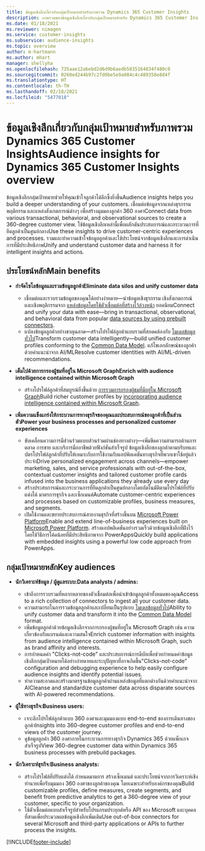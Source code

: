 ```yaml
---
title: ข้อมูลเชิงลึกเกี่ยวกับกลุ่มเป้าหมายสำหรับภาพรวม Dynamics 365 Customer Insights
description: ภาพรวมของข้อมูลเชิงลึกเกี่ยวกับกลุ่มเป้าหมายสำหรับ Dynamics 365 Customer Insights
ms.date: 01/18/2021
ms.reviewer: nimagen
ms.service: customer-insights
ms.subservice: audience-insights
ms.topic: overview
author: m-hartmann
ms.author: mhart
manager: shellyha
ms.openlocfilehash: 735aae12abebd2d6d9b6aedb5835164834f480c0
ms.sourcegitcommit: 0260ed244b97c2fd0be5e9a084c4c489358e8d4f
ms.translationtype: HT
ms.contentlocale: th-TH
ms.lasthandoff: 02/18/2021
ms.locfileid: "5477018"
---
```

# <a name="audience-insights-for-dynamics-365-customer-insights-overview"></a><span data-ttu-id="19f08-103">ข้อมูลเชิงลึกเกี่ยวกับกลุ่มเป้าหมายสำหรับภาพรวม Dynamics 365 Customer Insights</span><span class="sxs-lookup"><span data-stu-id="19f08-103">Audience insights for Dynamics 365 Customer Insights overview</span></span>

<span data-ttu-id="19f08-104">ข้อมูลเชิงลึกกลุ่มเป้าหมายช่วยให้คุณเข้าใจลูกค้าได้ลึกซึ้งยิ่งขึ้น</span><span class="sxs-lookup"><span data-stu-id="19f08-104">Audience insights helps you build a deeper understanding of your customers.</span></span> <span data-ttu-id="19f08-105">เชื่อมต่อข้อมูลจากแหล่งธุรกรรม พฤติกรรม และแหล่งสังเกตการณ์ต่างๆ เพื่อสร้างมุมมองลูกค้า 360 องศา</span><span class="sxs-lookup"><span data-stu-id="19f08-105">Connect data from various transactional, behavioral, and observational sources to create a 360-degree customer view.</span></span> <span data-ttu-id="19f08-106">ใช้ข้อมูลเชิงลึกเหล่านี้เพื่อผลักดันประสบการณ์และกระบวนการที่ยึดลูกค้าเป็นศูนย์กลาง</span><span class="sxs-lookup"><span data-stu-id="19f08-106">Use these insights to drive customer-centric experiences and processes.</span></span> <span data-ttu-id="19f08-107">รวมและทำความเข้าใจข้อมูลลูกค้าและใช้ประโยชน์จากข้อมูลเชิงลึกและการดำเนินการที่มีประสิทธิภาพ</span><span class="sxs-lookup"><span data-stu-id="19f08-107">Unify and understand customer data and harness it for intelligent insights and actions.</span></span>

## <a name="main-benefits"></a><span data-ttu-id="19f08-108">ประโยชน์หลัก</span><span class="sxs-lookup"><span data-stu-id="19f08-108">Main benefits</span></span> 

- <span data-ttu-id="19f08-109">**กำจัดไซโลข้อมูลและรวมข้อมูลลูกค้า**</span><span class="sxs-lookup"><span data-stu-id="19f08-109">**Eliminate data silos and unify customer data**</span></span>

  - <span data-ttu-id="19f08-110">เชื่อมต่อและรวบรวมข้อมูลของคุณได้อย่างง่ายดาย—นำข้อมูลเชิงธุรกรรม เชิงสังเกตการณ์ และเชิงพฤติกรรมจาก [แหล่งข้อมูลโดยใช้ตัวเชื่อมต่อที่สร้างไว้ล่วงหน้า](data-sources.md) ยอดนิยม</span><span class="sxs-lookup"><span data-stu-id="19f08-110">Connect and unify your data with ease—bring in transactional, observational, and behavioral data from popular [data sources by using prebuilt connectors](data-sources.md).</span></span>
  - <span data-ttu-id="19f08-111">แปลงข้อมูลลูกค้าอย่างชาญฉลาด—สร้างโปรไฟล์ลูกค้าแบบรวมที่สอดคล้องกับ [โมเดลข้อมูลทั่วไป](https://docs.microsoft.com/common-data-model/)</span><span class="sxs-lookup"><span data-stu-id="19f08-111">Transform customer data intelligently—build unified customer profiles conforming to the [Common Data Model](https://docs.microsoft.com/common-data-model/).</span></span> <span data-ttu-id="19f08-112">แก้ไขเอกลักษณ์ของลูกค้าด้วยคำแนะนำจาก AI/ML</span><span class="sxs-lookup"><span data-stu-id="19f08-112">Resolve customer identities with AI/ML-driven recommendations.</span></span>

- <span data-ttu-id="19f08-113">**เต็มไปด้วยการกรองผู้ชมที่อยู่ใน Microsoft Graph**</span><span class="sxs-lookup"><span data-stu-id="19f08-113">**Enrich with audience intelligence contained within Microsoft Graph**</span></span>

  - <span data-ttu-id="19f08-114">สร้างโปรไฟล์ลูกค้าที่สมบูรณ์ยิ่งขึ้นด้วย [การรวมการกรองผู้ชมที่มีอยู่ใน Microsoft Graph](enrichment-microsoft-graph.md)</span><span class="sxs-lookup"><span data-stu-id="19f08-114">Build richer customer profiles by [incorporating audience intelligence contained within Microsoft Graph](enrichment-microsoft-graph.md).</span></span>  

- <span data-ttu-id="19f08-115">**เพิ่มความแข็งแกร่งให้กระบวนการทางธุรกิจของคุณและประสบการณ์ของลูกค้าที่เป็นส่วนตัว**</span><span class="sxs-lookup"><span data-stu-id="19f08-115">**Power your business processes and personalized customer experiences**</span></span>

  - <span data-ttu-id="19f08-116">ขับเคลื่อนความการมีส่วนร่วมแบบส่วนร่วมผ่านช่องทางต่างๆ—เพิ่มขีดความสามารถด้านการตลาด การขาย และบริการมืออาชีพด้วยฟังก์ชันสำเร็จรูป ข้อมูลเชิงลึกของลูกค้าตามบริบทและบัตรโปรไฟล์ลูกค้าที่ปรับให้เหมาะกับการใช้งานกับแอปพิลเคชันทางธุรกิจที่พวกเขาใช้อยู่แล้วประจำ</span><span class="sxs-lookup"><span data-stu-id="19f08-116">Drive personalized engagement across channels—empower marketing, sales, and service professionals with out-of-the-box, contextual customer insights and tailored customer profile cards infused into the business applications they already use every day</span></span>
  - <span data-ttu-id="19f08-117">สร้างประสบการณ์และกระบวนการที่ยึดลูกค้าเป็นศูนย์กลางโดยอัตโนมัติตามโปรไฟล์ที่ปรับแต่งได้ มาตรการธุรกิจ และเซ็กเมนต์</span><span class="sxs-lookup"><span data-stu-id="19f08-117">Automate customer-centric experiences and processes based on customizable profiles, business measures, and segments.</span></span>
  - <span data-ttu-id="19f08-118">เปิดใช้งานและขยายประสบการณ์สายงานธุรกิจที่สร้างขึ้นบน [Microsoft Power Platform](https://powerplatform.microsoft.com/)</span><span class="sxs-lookup"><span data-stu-id="19f08-118">Enable and extend line-of-business experiences built on [Microsoft Power Platform](https://powerplatform.microsoft.com/).</span></span> <span data-ttu-id="19f08-119">สร้างแอปพลิเคชันอย่างรวดเร็วด้วยข้อมูลเชิงลึกที่ฝังไว้โดยใช้วิธีการโค้ดน้อยที่มีประสิทธิภาพจาก PowerApps</span><span class="sxs-lookup"><span data-stu-id="19f08-119">Quickly build applications with embedded insights using a powerful low code approach from PowerApps.</span></span>  

## <a name="key-audiences"></a><span data-ttu-id="19f08-120">กลุ่มเป้าหมายหลัก</span><span class="sxs-lookup"><span data-stu-id="19f08-120">Key audiences</span></span>

- <span data-ttu-id="19f08-121">**นักวิเคราะห์ข้อมูล / ผู้ดูแลระบบ:**</span><span class="sxs-lookup"><span data-stu-id="19f08-121">**Data analysts / admins:**</span></span>

  - <span data-ttu-id="19f08-122">เข้าถึงการรวบรวมที่หลากหลายของตัวเชื่อมต่อเพื่อนำเข้าข้อมูลลูกค้าทั้งหมดของคุณ</span><span class="sxs-lookup"><span data-stu-id="19f08-122">Access to a rich collection of connectors to ingest all your customer data.</span></span>
  - <span data-ttu-id="19f08-123">ความสามารถในการรวมข้อมูลลูกค้าและเปลี่ยนเป็นรูปแบบ [โมเดลข้อมูลทั่วไป](https://docs.microsoft.com/common-data-model/)</span><span class="sxs-lookup"><span data-stu-id="19f08-123">Ability to unify customer data and transform it into the [Common Data Model](https://docs.microsoft.com/common-data-model/) format.</span></span>
  - <span data-ttu-id="19f08-124">เพิ่มข้อมูลลูกค้าด้วยข้อมูลเชิงลึกจากการกรองผู้ชมที่อยู่ใน Microsoft Graph เช่น ความเกี่ยวข้องกับแบรนด์และความสนใจ</span><span class="sxs-lookup"><span data-stu-id="19f08-124">Enrich customer information with insights from audience intelligence contained within Microsoft Graph, such as brand affinity and interests.</span></span>
  - <span data-ttu-id="19f08-125">การกำหนดค่า "Clicks-not-code" และประสบการณ์การดีบักเพื่อช่วยกำหนดค่าข้อมูลเชิงลึกกลุ่มเป้าหมายได้อย่างง่ายดายและระบุปัญหาที่อาจเกิดขึ้น</span><span class="sxs-lookup"><span data-stu-id="19f08-125">"Clicks-not-code" configuration and debugging experience to help easily configure audience insights and identify potential issues.</span></span>
  - <span data-ttu-id="19f08-126">ทำความสะอาดและสร้างมาตรฐานข้อมูลลูกค้าผ่านแหล่งข้อมูลที่แตกต่างกันด้วยคำแนะนำจาก AI</span><span class="sxs-lookup"><span data-stu-id="19f08-126">Cleanse and standardize customer data across disparate sources with AI-powered recommendations.</span></span>  

- <span data-ttu-id="19f08-127">**ผู้ใช้ทางธุรกิจ:**</span><span class="sxs-lookup"><span data-stu-id="19f08-127">**Business users:**</span></span>

  - <span data-ttu-id="19f08-128">เจาะลึกโปรไฟล์ลูกค้าแบบ 360 องศาและมุมมองแบบ end-to-end ของการเดินทางของลูกค้า</span><span class="sxs-lookup"><span data-stu-id="19f08-128">Insights into 360-degree customer profiles and end-to-end views of the customer journey.</span></span>
  - <span data-ttu-id="19f08-129">ดูข้อมูลลูกค้า 360 องศาภายในกระบวนการทางธุรกิจ Dynamics 365 ด้วยแพ็กเกจสำเร็จรูป</span><span class="sxs-lookup"><span data-stu-id="19f08-129">View 360-degree customer data within Dynamics 365 business processes with prebuild packages.</span></span>

- <span data-ttu-id="19f08-130">**นักวิเคราะห์ธุรกิจ:**</span><span class="sxs-lookup"><span data-stu-id="19f08-130">**Business analysts:**</span></span>

  - <span data-ttu-id="19f08-131">สร้างโปรไฟล์ที่ปรับแต่งได้ กำหนดมาตการ สร้างเซ็กเมนต์ และประโยชน์จากการวิเคราะห์เชิงทำนายเพื่อรับมุมมอง 360 องศาของลูกค้าของคุณ โดยเฉพาะสำหรับองค์กรของคุณ</span><span class="sxs-lookup"><span data-stu-id="19f08-131">Build customizable profiles, define measures, create segments, and benefit from predictive analytics to get a 360-degree view of your customer, specific to your organization.</span></span>  
  - <span data-ttu-id="19f08-132">ใช้ตัวเชื่อมต่อแบบสำเร็จรูปสำหรับโปรแกรมประยุกต์หรือ API ของ Microsoft และบุคคลที่สามเพื่อประมวลผลข้อมูลเชิงลึกเพิ่มเติม</span><span class="sxs-lookup"><span data-stu-id="19f08-132">Use out-of-box connectors for several Microsoft and third-party applications or APIs to further process the insights.</span></span>


[!INCLUDE[footer-include](../includes/footer-banner.md)]